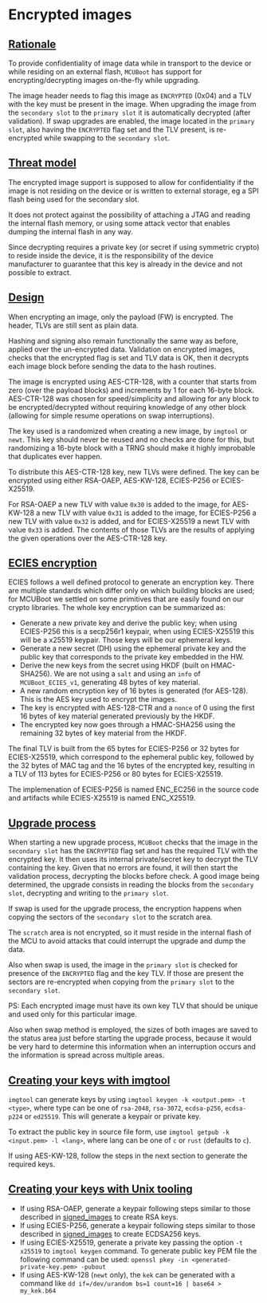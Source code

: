<!--
    -
    - Licensed to the Apache Software Foundation (ASF) under one
    - or more contributor license agreements.  See the NOTICE file
    - distributed with this work for additional information
    - regarding copyright ownership.  The ASF licenses this file
    - to you under the Apache License, Version 2.0 (the
    - "License"); you may not use this file except in compliance
    - with the License.  You may obtain a copy of the License at
    -
    -  http://www.apache.org/licenses/LICENSE-2.0
    -
    - Unless required by applicable law or agreed to in writing,
    - software distributed under the License is distributed on an
    - "AS IS" BASIS, WITHOUT WARRANTIES OR CONDITIONS OF ANY
    - KIND, either express or implied.  See the License for the
    - specific language governing permissions and limitations
    - under the License.
    -
-->

# Encrypted images

## [Rationale](#rationale)

To provide confidentiality of image data while in transport to the
device or while residing on an external flash, `MCUBoot` has support
for encrypting/decrypting images on-the-fly while upgrading.

The image header needs to flag this image as `ENCRYPTED` (0x04) and
a TLV with the key must be present in the image. When upgrading the
image from the `secondary slot` to the `primary slot` it is automatically
decrypted (after validation). If swap upgrades are enabled, the image
located in the `primary slot`, also having the `ENCRYPTED` flag set and the
TLV present, is re-encrypted while swapping to the `secondary slot`.

## [Threat model](#threat-model)

The encrypted image support is supposed to allow for confidentiality
if the image is not residing on the device or is written to external
storage, eg a SPI flash being used for the secondary slot.

It does not protect against the possibility of attaching a JTAG and
reading the internal flash memory, or using some attack vector that
enables dumping the internal flash in any way.

Since decrypting requires a private key (or secret if using symmetric
crypto) to reside inside the device, it is the responsibility of the
device manufacturer to guarantee that this key is already in the device
and not possible to extract.

## [Design](#design)

When encrypting an image, only the payload (FW) is encrypted. The header,
TLVs are still sent as plain data.

Hashing and signing also remain functionally the same way as before,
applied over the un-encrypted data. Validation on encrypted images, checks
that the encrypted flag is set and TLV data is OK, then it decrypts each
image block before sending the data to the hash routines.

The image is encrypted using AES-CTR-128, with a counter that starts
from zero (over the payload blocks) and increments by 1 for each 16-byte
block. AES-CTR-128 was chosen for speed/simplicity and allowing for any
block to be encrypted/decrypted without requiring knowledge of any other
block (allowing for simple resume operations on swap interruptions).

The key used is a randomized when creating a new image, by `imgtool` or
`newt`. This key should never be reused and no checks are done for this,
but randomizing a 16-byte block with a TRNG should make it highly
improbable that duplicates ever happen.

To distribute this AES-CTR-128 key, new TLVs were defined. The key can be
encrypted using either RSA-OAEP, AES-KW-128, ECIES-P256 or ECIES-X25519.

For RSA-OAEP a new TLV with value `0x30` is added to the image, for
AES-KW-128 a new TLV with value `0x31` is added to the image, for
ECIES-P256 a new TLV with value `0x32` is added, and for ECIES-X25519 a
newt TLV with value `0x33` is added. The contents of those TLVs
are the results of applying the given operations over the AES-CTR-128 key.

## [ECIES encryption](#ecies-encryption)

ECIES follows a well defined protocol to generate an encryption key. There are
multiple standards which differ only on which building blocks are used; for
MCUBoot we settled on some primitives that are easily found on our crypto
libraries. The whole key encryption can be summarized as:

* Generate a new private key and derive the public key; when using ECIES-P256
  this is a secp256r1 keypair, when using ECIES-X25519 this will be a x25519
  keypair. Those keys will be our ephemeral keys.
* Generate a new secret (DH) using the ephemeral private key and the public key
  that corresponds to the private key embedded in the HW.
* Derive the new keys from the secret using HKDF (built on HMAC-SHA256). We
  are not using a `salt` and using an `info` of `MCUBoot_ECIES_v1`, generating
  48 bytes of key material.
* A new random encryption key of 16 bytes is generated (for AES-128). This is
  the AES key used to encrypt the images.
* The key is encrypted with AES-128-CTR and a `nonce` of 0 using the first
  16 bytes of key material generated previously by the HKDF.
* The encrypted key now goes through a HMAC-SHA256 using the remaining 32
  bytes of key material from the HKDF.

The final TLV is built from the 65 bytes for ECIES-P256 or 32 bytes for
ECIES-X25519, which correspond to the ephemeral public key, followed by the
32 bytes of MAC tag and the 16 bytes of the encrypted key, resulting in a TLV
of 113 bytes for ECIES-P256 or 80 bytes for ECIES-X25519.

The implemenation of ECIES-P256 is named ENC_EC256 in the source code and
artifacts while ECIES-X25519 is named ENC_X25519.

## [Upgrade process](#upgrade-process)

When starting a new upgrade process, `MCUBoot` checks that the image in the
`secondary slot` has the `ENCRYPTED` flag set and has the required TLV with the
encrypted key. It then uses its internal private/secret key to decrypt
the TLV containing the key. Given that no errors are found, it will then
start the validation process, decrypting the blocks before check. A good
image being determined, the upgrade consists in reading the blocks from
the `secondary slot`, decrypting and writing to the `primary slot`.

If swap is used for the upgrade process, the encryption happens when
copying the sectors of the `secondary slot` to the scratch area.

The `scratch` area is not encrypted, so it must reside in the internal
flash of the MCU to avoid attacks that could interrupt the upgrade and
dump the data.

Also when swap is used, the image in the `primary slot` is checked for
presence of the `ENCRYPTED` flag and the key TLV. If those are present the
sectors are re-encrypted when copying from the `primary slot` to
the `secondary slot`.

PS: Each encrypted image must have its own key TLV that should be unique
and used only for this particular image.

Also when swap method is employed, the sizes of both images are saved to
the status area just before starting the upgrade process, because it
would be very hard to determine this information when an interruption
occurs and the information is spread across multiple areas.

## [Creating your keys with imgtool](#creating-your-keys-with-imgtool)

`imgtool` can generate keys by using `imgtool keygen -k <output.pem> -t <type>`,
 where type can be one of `rsa-2048`, `rsa-3072`, `ecdsa-p256`, `ecdsa-p224`
or `ed25519`. This will generate a keypair or private key.

To extract the public key in source file form, use
`imgtool getpub -k <input.pem> -l <lang>`, where lang can be one of `c` or
`rust` (defaults to `c`).

If using AES-KW-128, follow the steps in the next section to generate the
required keys.

## [Creating your keys with Unix tooling](#creating-your-keys-with-unix-tooling)

* If using RSA-OAEP, generate a keypair following steps similar to those
  described in [signed_images](signed_images.md) to create RSA keys.
* If using ECIES-P256, generate a keypair following steps similar to those
  described in [signed_images](signed_images.md) to create ECDSA256 keys.
* If using ECIES-X25519, generate a private key passing the option `-t x25519`
  to `imgtool keygen` command. To generate public key PEM file the following
  command can be used: `openssl pkey -in <generated-private-key.pem> -pubout`
* If using AES-KW-128 (`newt` only), the `kek` can be generated with a
  command like `dd if=/dev/urandom bs=1 count=16 | base64 > my_kek.b64`
